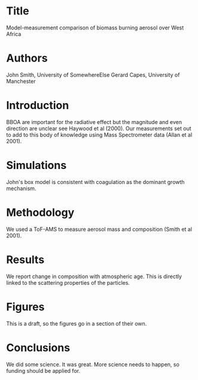 # Title
Model-measurement comparison of biomass burning aerosol
over West Africa

# Authors
John Smith, University of SomewhereElse
Gerard Capes, University of Manchester


# Introduction
BBOA are important for the radiative effect
but the magnitude and even direction are unclear
see Haywood et al (2000).
Our measurements set out to add to this 
body of knowledge using Mass Spectrometer data
(Allan et al 2001).

# Simulations
John's box model is consistent with coagulation
as the dominant growth mechanism.

# Methodology
We used a ToF-AMS to measure aerosol mass and composition
(Smith et al 2001).

# Results
We report change in composition with atmospheric age.
This is directly linked to the scattering properties
of the particles.

# Figures
This is a draft, so the figures go in a section of their own.

# Conclusions
We did some science. It was great. More science needs to 
happen, so funding should be applied for.